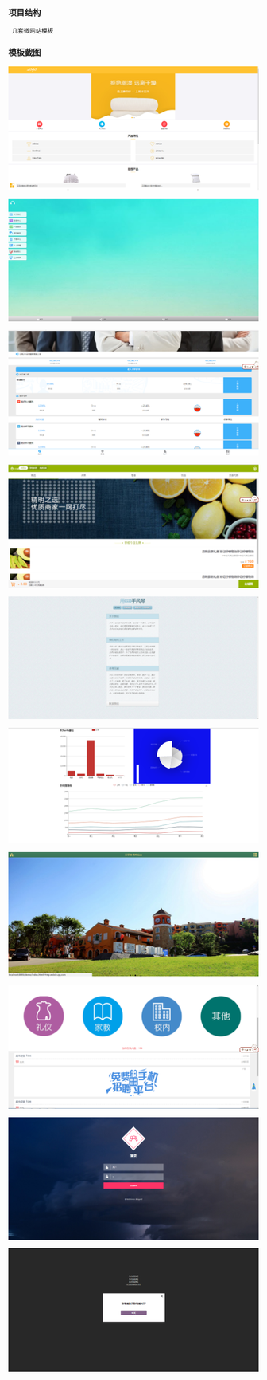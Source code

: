 ### 项目结构
```web
 几套微网站模板
```

### 模板截图

 ![temp11](/doc/temp11.png "temp11")
 
 
 ![min-web](/doc/min-web.png "min-web")
 
 
 ![xinfu-mobile-phone](/doc/xinfu-mobile-phone.png "xinfu-mobile-phone")
 
 
 ![shop2](/doc/shop2.png "shop2")
 
 
 ![css3-accordion](/doc/css3-accordion.png "css3-accordion")
 
 
 ![echartsdemo](/doc/echartsdemo.png "echartsdemo")


 ![demo](/doc/demo.png "demo")
 
 
 ![xy](/doc/xy.png "xy")
 
 ![html5login](/doc/html5login.png "html5login")
 
 ![simpleAlert](/doc/simpleAlert.png "simpleAlert")